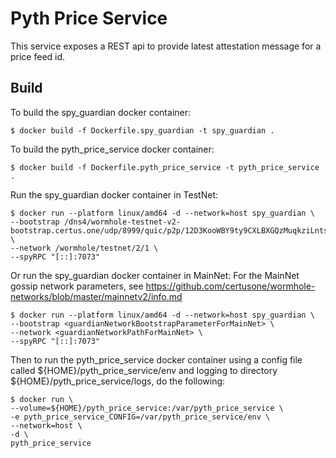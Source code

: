 # Pyth Price Service

This service exposes a REST api to provide latest attestation message for a price feed id.

## Build

To build the spy_guardian docker container:

```
$ docker build -f Dockerfile.spy_guardian -t spy_guardian .
```

To build the pyth_price_service docker container:

```
$ docker build -f Dockerfile.pyth_price_service -t pyth_price_service .
```

Run the spy_guardian docker container in TestNet:

```
$ docker run --platform linux/amd64 -d --network=host spy_guardian \
--bootstrap /dns4/wormhole-testnet-v2-bootstrap.certus.one/udp/8999/quic/p2p/12D3KooWBY9ty9CXLBXGQzMuqkziLntsVcyz4pk1zWaJRvJn6Mmt \
--network /wormhole/testnet/2/1 \
--spyRPC "[::]:7073"
```

Or run the spy_guardian docker container in MainNet:
For the MainNet gossip network parameters, see https://github.com/certusone/wormhole-networks/blob/master/mainnetv2/info.md

```
$ docker run --platform linux/amd64 -d --network=host spy_guardian \
--bootstrap <guardianNetworkBootstrapParameterForMainNet> \
--network <guardianNetworkPathForMainNet> \
--spyRPC "[::]:7073"

```

Then to run the pyth_price_service docker container using a config file called
${HOME}/pyth_price_service/env and logging to directory ${HOME}/pyth_price_service/logs, do the
following:

```
$ docker run \
--volume=${HOME}/pyth_price_service:/var/pyth_price_service \
-e pyth_price_service_CONFIG=/var/pyth_price_service/env \
--network=host \
-d \
pyth_price_service
```
